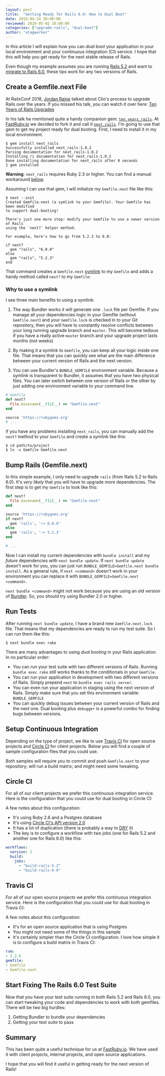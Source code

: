 ```yaml
---
layout: post
title:  "Getting Ready for Rails 6.0: How to Dual Boot"
date: 2019-04-24 10:00:00
reviewed: 2020-05-02 10:00:00
categories: ["upgrade-rails", "dual-boot"]
author: "etagwerker"
---
```


In this article I will explain how you can _dual boot_ your application in your
local environment and your continuous integration (CI) service. I hope that this 
will help you get ready for the next stable release of Rails.

<!--more-->

Even though my example assumes you are running [Rails 5.2](https://fastruby.io/blog/rails/upgrades/upgrade-rails-from-5-1-to-5-2.html) and want to 
[migrate to Rails 6.0](https://www.fastruby.io/blog/rails/upgrades/upgrade-rails-from-5-2-to-6-0.html), these tips work for any two versions of Rails.

<h2 id="Gemfile.next">Create a Gemfile.next File</h2>

At RailsConf 2018, [Jordan Raine](https://twitter.com/jnraine) talked about
Clio's process to upgrade Rails over the years. If you missed his talk, you can
watch it over here: [Ten Years of Rails Upgrades](https://www.youtube.com/watch?v=6aCfc0DkSFo)

In his talk he mentioned quite a handy companion gem: [`ten_years_rails`](https://rubygems.org/gems/ten_years_rails). At [FastRuby.io](https://www.fastruby.io) we decided to fork 
it and call it [`next_rails`](https://rubygems.org/gems/next_rails). I'm going 
to use that gem to get my project ready for dual booting. First, I need to 
install it in my local environment.

```
$ gem install next_rails
Successfully installed next_rails-1.0.2
Parsing documentation for next_rails-1.0.2
Installing ri documentation for next_rails-1.0.2
Done installing documentation for next_rails after 0 seconds
1 gem installed
```

**Warning**: `next_rails` requires Ruby 2.3 or higher. You can find a manual
workaround [below](#workaround).

Assuming I can use that gem, I will initialize my `Gemfile.next` file like this:

```
$ next --init
Created Gemfile.next (a symlink to your Gemfile). Your Gemfile has been modified
to support dual-booting!

There's just one more step: modify your Gemfile to use a newer version of Rails
using the `next?` helper method.

For example, here's how to go from 5.2.3 to 6.0:

if next?
  gem "rails", "6.0.0"
else
  gem "rails", "5.2.3"
end
```

That command creates a `Gemfile.next` [symlink](https://wiki.c2.com/?SymbolicLink) 
to my `Gemfile` and adds a handy method called `next?` to my `Gemfile`:

<h3 id="why-gemfile-next">Why to use a symlink</h3>

I see three main benefits to using a symlink: 

1. The way Bundler works it will generate one `.lock` file per Gemfile. If you 
manage all your dependencies logic in your Gemfile (without `Gemfile.next`) and
your `Gemfile.lock` is checked in to your Git repository, then you will have to
constantly resolve conflicts between your long running upgrade branch and 
`master`. This will become tedious if you have a really active `master` branch
and your upgrade project lasts months (not weeks)

1. By making it a symlink to `Gemfile`, you can keep all your logic inside one
file. That means that you can quickly see what are the main difference between
your current version of Rails and the next version.

1. You can use Bundler's `BUNDLE_GEMFILE` environment variable. Because a
symlink is transparent to Bundler, it assumes that you have two physical files.
You can later switch between one version of Rails or the other by just adding
one environment variable to your command line.

<div id="workaround" />

```ruby
# Gemfile
def next?
  File.basename(__FILE__) == "Gemfile.next"
end

source 'https://rubygems.org'
# ...
```

If you have any problems installing `next_rails`, you can manually add the
`next?` method to your `Gemfile` and create a symlink like this:

```
$ cd path/to/project
$ ln -s Gemfile Gemfile.next
```

<h2 id="bump-rails-version">Bump Rails (Gemfile.next)</h2>

In this simple example, I only need to upgrade `rails` (from Rails 5.2 to Rails
6.0). It's _very likely_ that you will have to upgrade more dependencies. The
first step is to get my `Gemfile` to look like this:

```ruby
def next?
  File.basename(__FILE__) == "Gemfile.next"
end

source 'https://rubygems.org'
if next?
  gem 'rails', '~> 6.0.0'
else
  gem 'rails', '~> 5.2.3'
end

# ...
```

Now I can install my current dependencies with `bundle install` and my _future_
dependencies with `next bundle update`. If `next bundle update` doesn't work
for you, you can just run `BUNDLE_GEMFILE=Gemfile.next bundle install`. As a
general rule, if `next <command>` doesn't work in your environment you can
replace it with `BUNDLE_GEMFILE=Gemfile.next <command>`.

`next bundle <command>` might not work because you are using an old version of 
[Bundler](https://bundler.io). So, you should try using Bundler 2.0 or higher.

<h2 id="run-test-suite">Run Tests</h2>

After running `next bundle update`, I have a brand new `Gemfile.next.lock` file.
That means that my dependencies are ready to run my test suite. So I can run 
them like this:

```
$ next bundle exec rake
```

There are many advantages to using _dual booting_ in your Rails application. In
no particular order: 

- You can run your test suite with two different versions of Rails. Running `bundle exec rake`
still works thanks to the conditionals in your `Gemfile`.
- You can run your application in development with two different versions of 
Rails. Simply prepend `next` to `bundle exec rails server`.
- You can even run your application in staging using the next version of Rails.
Simply make sure that you set this environment variable: `BUNDLE_GEMFILE`
- You can quickly debug issues between your current version of Rails and the 
next one. Dual booting plus `debugger` is a powerful combo for finding bugs
between versions.

<h2 id="continuous-integration">Setup Continuous Integration</h2>

Depending on the type of project, we like to use [Travis CI](https://travis-ci.com)
for open source projects and [Circle CI](https://circleci.com) for client projects. 
Below you will find a couple of sample configuration files that you could use.

Both samples will require you to commit and push `Gemfile.next` to your repository;
will run a build matrix; and might need some tweaking.

<h2 id="circle-ci">Circle CI</h2>

For all of our client projects we prefer this continuous integration service.
Here is the configuration that you could use for dual booting in Circle CI:

<script src="https://gist.github.com/etagwerker/14c9045788d356cbb797dcb5f678b135.js"></script>

A few notes about this configuration:

- It's using Ruby 2.6 and a Postgres database
- It's using [Circle CI's API version 2.0](https://circleci.com/docs/2.0/)
- It has a lot of duplication (there is probably a way to [DRY](http://wiki.c2.com/?DontRepeatYourself) it)
- The key is to configure a workflow with two jobs (one for Rails 5.2 and
  another one for Rails 6.0) like this:

```yaml
workflows:
  version: 2
  build:
    jobs:
      - "build-rails-5-2"
      - "build-rails-6-0"
```

<h2 id="travis-ci">Travis CI</h2>

For all of our open source projects we prefer this continuous integration service.
Here is the configuration that you could use for dual booting in Travis CI:

<script src="https://gist.github.com/etagwerker/02ee3e3623d3e99b15c20cba31a608cc.js"></script>

A few notes about this configuration:

- It's for an open source application that is using Postgres
- You might not need some of the things in this sample
- It's certainly simpler than the Circle CI configuration. I love how
simple it is to configure a build matrix in Travis CI:

```yaml
rvm:
- 2.2.6
gemfile:
- Gemfile
- Gemfile.next
```

<h2 id="fix-tests">Start Fixing The Rails 6.0 Test Suite</h2>

Now that you have your test suite running in both Rails 5.2 and Rails 6.0, you
can start tweaking your code and dependencies to work with both gemfiles. There
will be two big hurdles:

1. Getting Bundler to bundle your dependencies
2. Getting your test suite to pass

<h2 id="summary">Summary</h2>

This has been quite a useful technique for us at [FastRuby.io](https://fastruby.io).
We have used it with client projects, internal projects, and open source
applications.

I hope that you will find it useful in getting ready for the next version of Rails!
